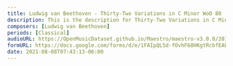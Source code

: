 ```yaml
---
title: Ludwig van Beethoven - Thirty-Two Variations in C Minor WoO 80 (18)
description: This is the description for Thirty-Two Variations in C Minor WoO 80 by Ludwig van Beethoven
composers: [Ludwig van Beethoven]
periods: [Classical]
audioURL: https://OpenMusicDataset.github.io/Maestro/maestro-v3.0.0/2017/MIDI-Unprocessed_073_PIANO073_MID--AUDIO-split_07-08-17_Piano-e_2-02_wav--1.midi
formURL: https://docs.google.com/forms/d/e/1FAIpQLSd-fOvhF68HKgtRcbfEAEt4kUnmAK-vnRmvZPenrikwE5B2gg/viewform
date: 2021-08-08T07:43:13-06:00
---
```

